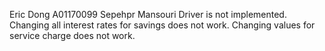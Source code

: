 Eric Dong A01170099
Sepehpr Mansouri
Driver is not implemented.
Changing all interest rates for savings does not work.
Changing values for service charge does not work.
